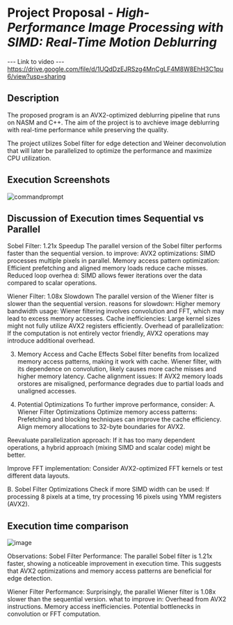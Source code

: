
# Project Proposal - *High-Performance Image Processing with SIMD: Real-Time Motion Deblurring*

--- Link to video ---
https://drive.google.com/file/d/1UQdDzEJRSzg4MnCgLF4M8W8EhH3C1pu6/view?usp=sharing


## Description

The proposed program is an AVX2-optimized deblurring pipeline that runs on NASM and C++. The aim of the project is to avchieve image deblurring with real-time performance while preserving the quality.

The project utilizes Sobel filter for edge detection and Weiner deconvolution that will later be parallelized to optimize the performance and maximize CPU utilization.



## Execution Screenshots
![commandprompt](https://github.com/user-attachments/assets/a63ba4e2-c364-4954-8a32-66fa65fa9db8)
## Discussion of Execution times Sequential vs Parallel
Sobel Filter: 1.21x Speedup 
The parallel version of the Sobel filter performs faster than the sequential version.
to  improve:
AVX2 optimizations: SIMD processes multiple pixels in parallel.
Memory access pattern optimization: Efficient prefetching and aligned memory loads reduce cache misses.
Reduced loop overhea d: SIMD allows fewer iterations over the data compared to scalar operations.

Wiener Filter: 1.08x Slowdown 
The parallel version of the Wiener filter is slower than the sequential version.
reasons for slowdown:
Higher memory bandwidth usage: Wiener filtering involves convolution and FFT, which may lead to excess memory accesses.
Cache inefficiencies: Large kernel sizes might not fully utilize AVX2 registers efficiently.
Overhead of parallelization: If the computation is not entirely vector friendly, AVX2 operations may introduce additional overhead.

3. Memory Access and Cache Effects
Sobel filter benefits from localized memory access patterns, making it work with cache.
Wiener filter, with its dependence on convolution, likely causes more cache misses and higher memory latency.
Cache alignment issues: If AVX2 memory loads orstores are misaligned, performance degrades due to partial loads and unaligned accesses.

4. Potential Optimizations
To further improve performance, consider:
A. Wiener Filter Optimizations
Optimize memory access patterns:
Prefetching and blocking techniques can improve the cache efficiency.
Align memory allocations to 32-byte boundaries for AVX2.

Reevaluate parallelization approach:
If it has too many dependent operations, a hybrid approach (mixing SIMD and scalar code) might be better.

Improve FFT implementation:
Consider AVX2-optimized FFT kernels or test different data layouts.

B. Sobel Filter Optimizations
Check if more SIMD width can be used:
If processing 8 pixels at a time, try processing 16 pixels using YMM registers (AVX2).

## Execution time comparison
![image](https://github.com/user-attachments/assets/1c48aaa1-3d53-4f5d-859c-1550c56afaa7)

Observations:
Sobel Filter Performance:
The parallel Sobel filter is 1.21x faster, showing a noticeable improvement in execution time.
This suggests that AVX2 optimizations and memory access patterns are beneficial for edge detection.

Wiener Filter Performance:
Surprisingly, the parallel Wiener filter is 1.08x slower than the sequential version.
what to improve in:
Overhead from AVX2 instructions.
Memory access inefficiencies.
Potential bottlenecks in convolution or FFT computation.

